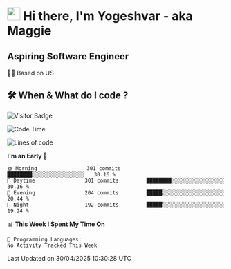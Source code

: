 <h1><img src="https://emojis.slackmojis.com/emojis/images/1531849430/4246/blob-sunglasses.gif?1531849430" width="30"/> Hi there, I'm Yogeshvar - aka Maggie</h1>

## Aspiring Software Engineer
🏂🏻  Based on US 

## 🛠 When & What do I code ?  

![Visitor Badge](https://visitor-badge.feriirawann.repl.co?username=yogeshvar&repo=yogeshvar&label=Visitors&style=plastic&color=%23457BFF&contentType=svg)

<!--START_SECTION:waka-->
![Code Time](http://img.shields.io/badge/Code%20Time-2%2C929%20hrs%201%20min-blue)

![Lines of code](https://img.shields.io/badge/From%20Hello%20World%20I%27ve%20Written-3.9%20million%20lines%20of%20code-blue)

**I'm an Early 🐤** 

```text
🌞 Morning                301 commits         ████████░░░░░░░░░░░░░░░░░   30.16 % 
🌆 Daytime                301 commits         ████████░░░░░░░░░░░░░░░░░   30.16 % 
🌃 Evening                204 commits         █████░░░░░░░░░░░░░░░░░░░░   20.44 % 
🌙 Night                  192 commits         █████░░░░░░░░░░░░░░░░░░░░   19.24 % 
```


📊 **This Week I Spent My Time On** 

```text
💬 Programming Languages: 
No Activity Tracked This Week
```


 Last Updated on 30/04/2025 10:30:28 UTC
<!--END_SECTION:waka-->
